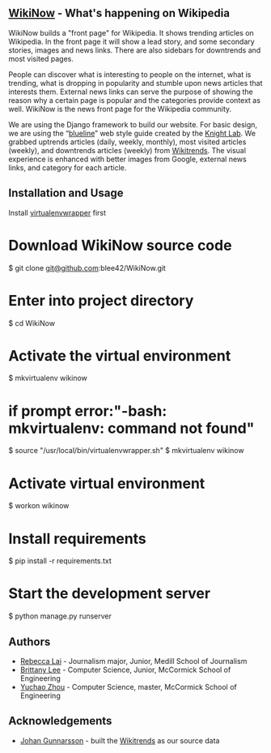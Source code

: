 ## [WikiNow](http://testwikinow.herokuapp.com/) - What's happening on Wikipedia
WikiNow builds a "front page" for Wikipedia. It shows trending articles on Wikipedia. In the front page it will show a lead story, and some secondary stories, images and news links. There are also sidebars for downtrends and most visited pages. 

People can discover what is interesting to people on the internet, what is trending, what is dropping in popularity and stumble upon news articles that interests them. External news links can serve the purpose of showing the reason why a certain page is popular and the categories provide context as well. WikiNow is the news front page for the Wikipedia community.

We are using the Django framework to build our website. For basic design, we are using the “[blueline](http://blueline.knightlab.com/)” web style guide created by the [Knight Lab](http://knightlab.northwestern.edu/). We grabbed uptrends articles (daily, weekly, monthly), most visited articles (weekly), and downtrends articles (weekly) from [Wikitrends](http://tools.wmflabs.org/wikitrends/english-uptrends-this-week.html). The visual experience is enhanced with better images from Google, external news links, and category for each article. 

## Installation and Usage

Install [virtualenvwrapper](http://virtualenvwrapper.readthedocs.org/en/latest/) first

# Download WikiNow source code
$ git clone git@github.com:blee42/WikiNow.git

# Enter into project directory
$ cd WikiNow

# Activate the virtual environment 
$ mkvirtualenv wikinow
# if prompt error:"-bash: mkvirtualenv: command not found"
$ source "/usr/local/bin/virtualenvwrapper.sh"
$ mkvirtualenv wikinow

# Activate virtual environment
$ workon wikinow

# Install requirements
$ pip install -r requirements.txt

# Start the development server
$ python manage.py runserver

## Authors
* [Rebecca Lai](https://github.com/blee42) - Journalism major, Junior, Medill School of Journalism
* [Brittany Lee](https://github.com/kklai) - Computer Science, Junior, McCormick School of Engineering
* [Yuchao Zhou](https://github.com/yuchaozh) - Computer Science, master, McCormick School of Engineering

## Acknowledgements
* [Johan Gunnarsson](http://http://johan.gunnarsson.name/) - built the [Wikitrends](http://tools.wmflabs.org/wikitrends/english-uptrends-this-week.html) as our source data
